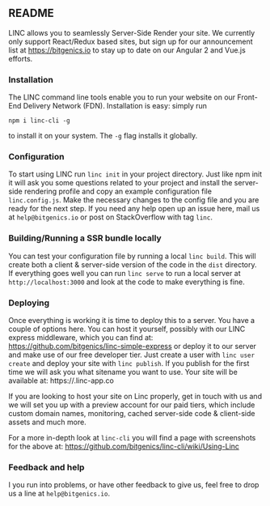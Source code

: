 ## README

LINC allows you to seamlessly Server-Side Render your site. We currently only support React/Redux based sites, but sign up for our announcement list at https://bitgenics.io to stay up to date on our Angular 2 and Vue.js efforts.

### Installation

The LINC command line tools enable you to run your website on our Front-End Delivery Network (FDN). 
Installation is easy: simply run 

`npm i linc-cli -g`

to install it on your system. The `-g` flag installs it globally. 

### Configuration

To start using LINC run `linc init` in your project directory. Just like npm init it will ask you some questions related to your project and install the server-side rendering profile and copy an example configuration file `linc.config.js`. Make the necessary changes to the config file and you are ready for the next step. If you need any help open up an issue here, mail us at `help@bitgenics.io` or post on StackOverflow with tag `linc`.

### Building/Running a SSR bundle locally

You can test your configuration file by running a local `linc build`. This will create both a client & server-side version of the code in the `dist` directory. If everything goes well you can run `linc serve` to run a local server at `http://localhost:3000` and look at the code to make everything is fine.

### Deploying

Once everything is working it is time to deploy this to a server. You have a couple of options here. You can host it yourself, possibly with our LINC express middleware, which you can find at: https://github.com/bitgenics/linc-simple-express or deploy it to our server and make use of our free developer tier. Just create a user with `linc user create` and deploy your site with `linc publish`. If you publish for the first time we will ask you what sitename you want to use. Your site will be available at: https://<sitename>.linc-app.co

If you are looking to host your site on Linc properly, get in touch with us and we will set you up with a preview account for our paid tiers, which include custom domain names, monitoring, cached server-side code & client-side assets and much more.

For a more in-depth look at `linc-cli` you will find a page with screenshots for the above at: https://github.com/bitgenics/linc-cli/wiki/Using-Linc

### Feedback and help

I you run into problems, or have other feedback to give us, feel free to drop us a line
at `help@bitgenics.io`.
